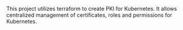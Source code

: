 This project utilizes terraform to create PKI for Kubernetes. It allows centralized management of certificates, roles and permissions for Kubernetes.